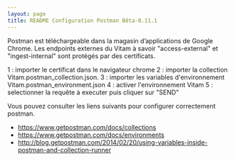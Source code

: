```yaml
---
layout: page
title: README Configuration Postman Bêta-0.11.1
---
```

Postman est téléchargeable dans la magasin d’applications de Google Chrome.
Les endpoints externes du Vitam à savoir "access-external" et "ingest-internal" sont protégés par des certificats.

1 : importer le certificat dans le navigateur chrome 
2 : importer la collection Vitam.postman_collection.json.
3 : importer les variables d'environnement Vitam.postman_environment.json
4 : activer l'environnement Vitam 
5 : selectionner la requête à executer puis cliquer sur "SEND"

Vous pouvez consulter les liens suivants pour configurer correctement postman.
 - https://www.getpostman.com/docs/collections
 - https://www.getpostman.com/docs/environments
 - http://blog.getpostman.com/2014/02/20/using-variables-inside-postman-and-collection-runner
